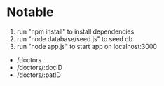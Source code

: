 # Notable
1. run "npm install" to install dependencies
2. run "node database/seed.js" to seed db
3. run "node app.js" to start app on localhost:3000
  - /doctors
  - /doctors/:docID
  - /doctors/:patID
